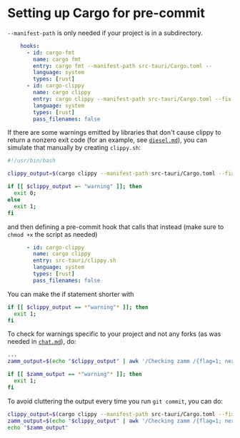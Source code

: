 # Setting up Cargo for pre-commit

`--manifest-path` is only needed if your project is in a subdirectory.

```yaml
    hooks:
      - id: cargo-fmt
        name: cargo fmt
        entry: cargo fmt --manifest-path src-tauri/Cargo.toml --
        language: system
        types: [rust]
      - id: cargo-clippy
        name: cargo clippy
        entry: cargo clippy --manifest-path src-tauri/Cargo.toml --fix --allow-dirty --allow-staged --all-targets --all-features -- -Dwarnings
        language: system
        types: [rust]
        pass_filenames: false
```

If there are some warnings emitted by libraries that don't cause clippy to return a nonzero exit code (for an example, see [`diesel.md`](/zamm/resources/tutorials/libraries/rust/diesel.md)), you can simulate that manually by creating `clippy.sh`:

```sh
#!/usr/bin/bash

clippy_output=$(cargo clippy --manifest-path src-tauri/Cargo.toml --fix --allow-dirty --allow-staged --all-targets --all-features -- -Dwarnings)

if [[ $clippy_output =~ "warning" ]]; then
  exit 0;
else
  exit 1;
fi
```

and then defining a pre-commit hook that calls that instead (make sure to `chmod +x` the script as needed)

```yaml
      - id: cargo-clippy
        name: cargo clippy
        entry: src-tauri/clippy.sh
        language: system
        types: [rust]
        pass_filenames: false
```

You can make the if statement shorter with

```bash
if [[ $clippy_output == *"warning"* ]]; then
  exit 1;
fi
```

To check for warnings specific to your project and not any forks (as was needed in [`chat.md`](/ui/chat.md)), do:

```bash
...
zamm_output=$(echo "$clippy_output" | awk '/Checking zamm /{flag=1; next} flag')

if [[ $zamm_output == *"warning"* ]]; then
  exit 1;
fi

```

To avoid cluttering the output every time you run `git commit`, you can do:

```bash
clippy_output=$(cargo clippy --manifest-path src-tauri/Cargo.toml --fix --allow-dirty --allow-staged --all-targets --all-features -- -Dwarnings 2>&1)
zamm_output=$(echo "$clippy_output" | awk '/Checking zamm /{flag=1; next} flag')
echo "$zamm_output"
```
